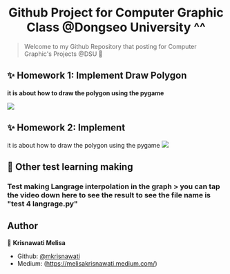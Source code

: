 <h1 align="center">Github Project for Computer Graphic Class @Dongseo University ^^</h1>

> Welcome to my Github Repository that posting for Computer Graphic's Projects @DSU 👋

## ✨ Homework 1: Implement Draw Polygon
<h4 align="left"> it is about how to draw the polygon using the pygame

[![](https://img.youtube.com/vi/6j8kaQvEtxg.jpg)](https://youtu.be/6j8kaQvEtxg)

## ✨ Homework 2: Implement 
it is about how to draw the polygon using the pygame
[![](https://img.youtube.com/vi/6j8kaQvEtxg.jpg)](https://youtu.be/6j8kaQvEtxg "Just tap this!")

## 📝 Other test learning making
<h3 align="left"> Test making Langrage interpolation in the graph
> you can tap the video down here to see the result 
  to see the file name is "test 4 langrage.py"

## Author
👤 **Krisnawati Melisa**
- Github: [@mkrisnawati](https://github.com/mkrisnawati)
- Medium: (https://melisakrisnawati.medium.com/)
